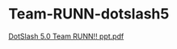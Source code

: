 # Team-RUNN-dotslash5
[DotSlash 5.0 Team RUNN!! ppt.pdf](https://github.com/TeamRUNN/Team-RUNN-dotslash5/files/14734377/DotSlash.5.0.Team.RUNN.ppt.pdf)
